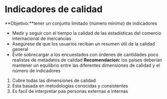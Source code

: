 # Indicadores de calidad

**Objetivo:**tener un conjunto limitado (número mínimo) de indicadores

- Medir y seguir con el tiempo la calidad de las estadísticas del comercio internacional de mercancías
- Asegúrese de que los usuarios reciban un resumen útil de la calidad general
- Evite sobrecargar a los encuestados con órdenes de cantidades poco realistas de metadatos de calidad
**Recomendacion:** los países deberían mantener un equilibrio entre las diferentes dimensiones
de calidad y el número de indicadores


1. Cubre todas las dimensiones de calidad
2. Esta basada en metodologías conocidas  y consistentes
3. Es facil de interpretar paa personas externas e internas



